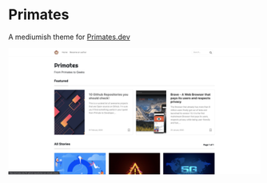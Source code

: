 # Primates

A mediumish theme for [Primates.dev](https://primates.dev)


![Primates.dev](./README/primates.dev-home.png)